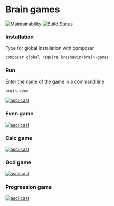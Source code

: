 # Brain games

[![Maintainability](https://api.codeclimate.com/v1/badges/98cd7311aa8265c5193a/maintainability)](https://codeclimate.com/github/ValeryKorzhavin/project-lvl1-s458/maintainability)
[![Build Status](https://travis-ci.org/ValeryKorzhavin/project-lvl1-s458.svg?branch=master)](https://travis-ci.org/ValeryKorzhavin/project-lvl1-s458)

### Installation

Type for global installation with composer
```
composer global require krozhavin/brain-games
```
### Run

Enter the name of the game in a command line
```
brain-even
```
[![asciicast](https://asciinema.org/a/1pJCTb9ChuAEsu4ceSQK50BJi.svg)](https://asciinema.org/a/1pJCTb9ChuAEsu4ceSQK50BJi)

### Even game

[![asciicast](https://asciinema.org/a/T0Y8dujv4KLH4V8l3Y18NIJbJ.svg)](https://asciinema.org/a/T0Y8dujv4KLH4V8l3Y18NIJbJ)

### Calc game

[![asciicast](https://asciinema.org/a/zXs2rMyUxaiUShYQUSkIeujjW.svg)](https://asciinema.org/a/zXs2rMyUxaiUShYQUSkIeujjW)

### Gcd game

[![asciicast](https://asciinema.org/a/c5hbSyjGT186FBRGMyzWgarar.svg)](https://asciinema.org/a/c5hbSyjGT186FBRGMyzWgarar)

### Progression game

[![asciicast](https://asciinema.org/a/Y3I1owp98UGNx7WbJnpf6ca3N.svg)](https://asciinema.org/a/Y3I1owp98UGNx7WbJnpf6ca3N)